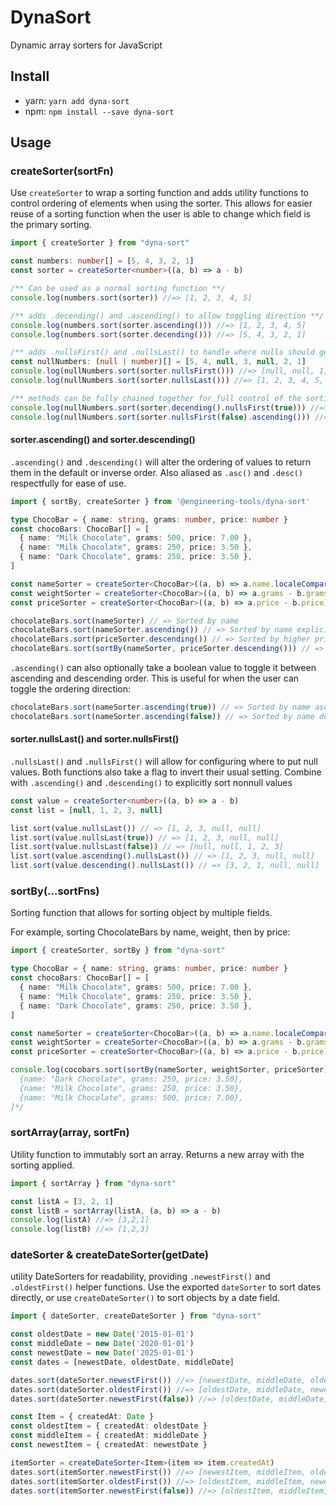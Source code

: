 DynaSort
=========
Dynamic array sorters for JavaScript

Install
-------

- yarn: `yarn add dyna-sort`
- npm: `npm install --save dyna-sort`

Usage
-----

### createSorter(sortFn)

Use `createSorter` to wrap a sorting function and adds utility functions to
control ordering of elements when using the sorter. This allows for easier reuse
of a sorting function when the user is able to change which field is the primary
sorting.

```ts
import { createSorter } from "dyna-sort"

const numbers: number[] = [5, 4, 3, 2, 1]
const sorter = createSorter<number>((a, b) => a - b)

/** Can be used as a normal sorting function **/
console.log(numbers.sort(sorter)) //=> [1, 2, 3, 4, 5]

/** adds .decending() and .ascending() to allow toggling direction **/
console.log(numbers.sort(sorter.ascending())) //=> [1, 2, 3, 4, 5]
console.log(numbers.sort(sorter.decending())) //=> [5, 4, 3, 2, 1]

/** adds .nullsFirst() and .nullsLast() to handle where nulls should get moved in the list **/
const nullNumbers: (null | number)[] = [5, 4, null, 3, null, 2, 1]
console.log(nullNumbers.sort(sorter.nullsFirst())) //=> [null, null, 1, 2, 3, 4, 5]
console.log(nullNumbers.sort(sorter.nullsLast())) //=> [1, 2, 3, 4, 5, null, null]

/** methods can be fully chained together for full control of the sorting **/
console.log(nullNumbers.sort(sorter.decending().nullsFirst(true))) //=> [null, null, 5, 4, 3, 2, 1]
console.log(nullNumbers.sort(sorter.nullsFirst(false).ascending())) //=> [1, 2, 3, 4, 5, null, null]
```

#### sorter.ascending() and sorter.descending()

`.ascending()` and `.descending()` will alter the ordering of values to return
them in the default or inverse order. Also aliased as `.asc()` and `.desc()`
respectfully for ease of use.

```ts
import { sortBy, createSorter } from '@engineering-tools/dyna-sort'

type ChocoBar = { name: string, grams: number, price: number }
const chocoBars: ChocoBar[] = [
  { name: "Milk Chocolate", grams: 500, price: 7.00 },
  { name: "Milk Chocolate", grams: 250, price: 3.50 },
  { name: "Dark Chocolate", grams: 250, price: 3.50 },
]

const nameSorter = createSorter<ChocoBar>((a, b) => a.name.localeCompare(b.name))
const weightSorter = createSorter<ChocoBar>((a, b) => a.grams - b.grams)
const priceSorter = createSorter<ChocoBar>((a, b) => a.price - b.price)

chocolateBars.sort(nameSorter) // => Sorted by name
chocolateBars.sort(nameSorter.ascending()) // => Sorted by name explicitly
chocolateBars.sort(priceSorter.descending()) // => Sorted by higher prices first
chocolateBars.sort(sortBy(nameSorter, priceSorter.descending())) // => Sorted by name, then price descending
```

`.ascending()` can also optionally take a boolean value to toggle it between
ascending and descending order. This is useful for when the user can toggle
the ordering direction:

```ts
chocolateBars.sort(nameSorter.ascending(true)) // => Sorted by name ascending
chocolateBars.sort(nameSorter.ascending(false)) // => Sorted by name descending
```

#### sorter.nullsLast() and sorter.nullsFirst()

`.nullsLast()` and `.nullsFirst()` will allow for configuring where to put
null values. Both functions also take a flag to invert their usual setting.
Combine with `.ascending()` and `.descending()` to explicitly sort nonnull values

```ts
const value = createSorter<number>((a, b) => a - b)
const list = [null, 1, 2, 3, null]

list.sort(value.nullsLast()) // => [1, 2, 3, null, null]
list.sort(value.nullsLast(true)) // => [1, 2, 3, null, null]
list.sort(value.nullsLast(false)) // => [null, null, 1, 2, 3]
list.sort(value.ascending().nullsLast()) // => [1, 2, 3, null, null]
list.sort(value.descending().nullsLast()) // => [3, 2, 1, null, null]
```

### sortBy(...sortFns)

Sorting function that allows for sorting object by multiple fields.

For example, sorting ChocolateBars by name, weight, then by price:

```ts
import { createSorter, sortBy } from "dyna-sort"

type ChocoBar = { name: string, grams: number, price: number }
const chocoBars: ChocoBar[] = [
  { name: "Milk Chocolate", grams: 500, price: 7.00 },
  { name: "Milk Chocolate", grams: 250, price: 3.50 },
  { name: "Dark Chocolate", grams: 250, price: 3.50 },
]

const nameSorter = createSorter<ChocoBar>((a, b) => a.name.localeCompare(b.name))
const weightSorter = createSorter<ChocoBar>((a, b) => a.grams - b.grams)
const priceSorter = createSorter<ChocoBar>((a, b) => a.price - b.price)

console.log(cocobars.sort(sortBy(nameSorter, weightSorter, priceSorter))) /* => [
  {name: "Dark Chocolate", grams: 250, price: 3.50},
  {name: "Milk Chocolate", grams: 250, price: 3.50},
  {name: "Milk Chocolate", grams: 500, price: 7.00},
]*/
```

### sortArray(array, sortFn)

Utility function to immutably sort an array. Returns a new array with the
sorting applied.

```ts
import { sortArray } from "dyna-sort"

const listA = [3, 2, 1]
const listB = sortArray(listA, (a, b) => a - b)
console.log(listA) //=> [3,2,1]
console.log(listB) //=> [1,2,3]
```

### dateSorter & createDateSorter(getDate)

utility DateSorters for readability, providing `.newestFirst()` and `.oldestFirst()` 
helper functions. Use the exported `dateSorter` to sort dates directly, or use
`createDateSorter()` to sort objects by a date field.

```ts
import { dateSorter, createDateSorter } from "dyna-sort"

const oldestDate = new Date('2015-01-01')
const middleDate = new Date('2020-01-01')
const newestDate = new Date('2025-01-01')
const dates = [newestDate, oldestDate, middleDate]

dates.sort(dateSorter.newestFirst()) //=> [newestDate, middleDate, oldestDate]
dates.sort(dateSorter.oldestFirst()) //=> [oldestDate, middleDate, newestDate]
dates.sort(dateSorter.newestFirst(false)) //=> [oldestDate, middleDate, newestDate]

const Item = { createdAt: Date }
const oldestItem = { createdAt: oldestDate }
const middleItem = { createdAt: middleDate }
const newestItem = { createdAt: newestDate }

itemSorter = createDateSorter<Item>(item => item.createdAt)
dates.sort(itemSorter.newestFirst()) //=> [newestItem, middleItem, oldestItem]
dates.sort(itemSorter.oldestFirst()) //=> [oldestItem, middleItem, newestItem]
dates.sort(itemSorter.newestFirst(false)) //=> [oldestItem, middleItem, newestItem]
```
